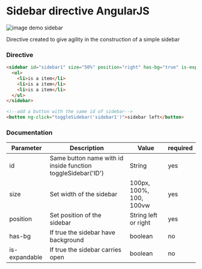 # Sidebar directive AngularJS

![image demo sidebar](https://raw.githubusercontent.com/interaminense/sidebar-directive-angular/gh-pages/img/example.gif)

Directive created to give agility in the construction of a simple sidebar

### Directive

```html
<sidebar id="sidebar1" size="50%" position="right" has-bg="true" is-expandable="true">
  <ul>
    <li>is a item</li>
    <li>is a item</li>
    <li>is a item</li>
  </ul>
</sidebar>

<!--add a button with the same id of sidebar-->
<button ng-click="toggleSidebar('sidebar1')">sidebar left</button>
```

### Documentation

Parameter | Description | Value | required
------------ | ------------- | ------------- | -------------
id | Same button name with id inside function toggleSidebar('ID') | String | yes
size | Set width of the sidebar | 100px, 100%, 100, 100vw | yes
position | Set position of the sidebar | String left or right | yes
has-bg | If true the sidebar have background | boolean | no
is-expandable | If true the sidebar carries open | boolean | no
